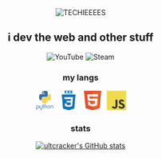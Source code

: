<div align="center" size=""><img style="width: 250px;height: auto;" src="https://preview.redd.it/techies-day-today-raise-awareness-v0-vkem0xq4w34a1.gif?width=498&auto=webp&s=8df8d7e0c71abf45367d3959361b766131763796" alt="TECHIEEEES"></img></div>
<div id="title" align="center"><h2>i dev the web and other stuff</h2><div>
<div id="badges" align="center">
  <img src="https://img.shields.io/badge/YouTube-YouTube?style=for-the-badge&color=red&link=youtube.com%2F%40ultcracker" alt="YouTube"/>
  <img src="https://img.shields.io/badge/Steam-Steam?style=for-the-badge&color=darkblue&link=steamcommunity.com%2Fid%2Fultcracker" alt="Steam"/>
</div>
<div id="title" align="center"><h3>my langs</h3></h3><div>
  <div>
  <img src="https://github.com/devicons/devicon/blob/master/icons/python/python-original-wordmark.svg" title="Python" alt="Python" width="40" height="40"/>&nbsp;
  <img src="https://github.com/devicons/devicon/blob/master/icons/css3/css3-plain-wordmark.svg"  title="CSS3" alt="CSS" width="40" height="40"/>&nbsp;
  <img src="https://github.com/devicons/devicon/blob/master/icons/html5/html5-original.svg" title="HTML5" alt="HTML" width="40" height="40"/>&nbsp;
  <img src="https://github.com/devicons/devicon/blob/master/icons/javascript/javascript-original.svg" title="JavaScript" alt="JavaScript" width="40" height="40"/>
</div>
<div id="title" align="center"><h3>stats</h3><div>
<a href=""><img src="https://github-readme-stats.vercel.app/api?username=ultcracker&show_icons=true&theme=transparent" alt="ultcracker's GitHub stats" /></a>
